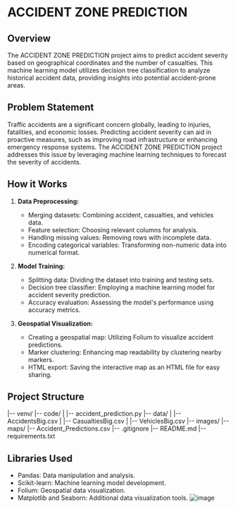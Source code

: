 # ACCIDENT ZONE PREDICTION

## Overview

The ACCIDENT ZONE PREDICTION project aims to predict accident severity based on geographical coordinates and the number of casualties. This machine learning model utilizes decision tree classification to analyze historical accident data, providing insights into potential accident-prone areas.

## Problem Statement

Traffic accidents are a significant concern globally, leading to injuries, fatalities, and economic losses. Predicting accident severity can aid in proactive measures, such as improving road infrastructure or enhancing emergency response systems. The ACCIDENT ZONE PREDICTION project addresses this issue by leveraging machine learning techniques to forecast the severity of accidents.

## How it Works

1. **Data Preprocessing:**
   - Merging datasets: Combining accident, casualties, and vehicles data.
   - Feature selection: Choosing relevant columns for analysis.
   - Handling missing values: Removing rows with incomplete data.
   - Encoding categorical variables: Transforming non-numeric data into numerical format.

2. **Model Training:**
   - Splitting data: Dividing the dataset into training and testing sets.
   - Decision tree classifier: Employing a machine learning model for accident severity prediction.
   - Accuracy evaluation: Assessing the model's performance using accuracy metrics.

3. **Geospatial Visualization:**
   - Creating a geospatial map: Utilizing Folium to visualize accident predictions.
   - Marker clustering: Enhancing map readability by clustering nearby markers.
   - HTML export: Saving the interactive map as an HTML file for easy sharing.

## Project Structure

|-- venv/
|-- code/
| |-- accident_prediction.py
|-- data/
| |-- AccidentsBig.csv
| |-- CasualtiesBig.csv
| |-- VehiclesBig.csv
|-- images/
|-- maps/
|-- Accident_Predictions.csv
|-- .gitignore
|-- README.md
|-- requirements.txt


## Libraries Used

- Pandas: Data manipulation and analysis.
- Scikit-learn: Machine learning model development.
- Folium: Geospatial data visualization.
- Matplotlib and Seaborn: Additional data visualization tools.
![image](https://github.com/utoo0703/ACCIDENT-ZONE-PREDICTION/assets/78578594/c4564563-9547-47bd-8ed1-3ee2b5803725)
